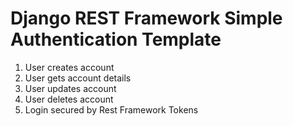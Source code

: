 # Django REST Framework Simple Authentication Template

1. User creates account
2. User gets account details
3. User updates account
4. User deletes account
5. Login secured by Rest Framework Tokens
